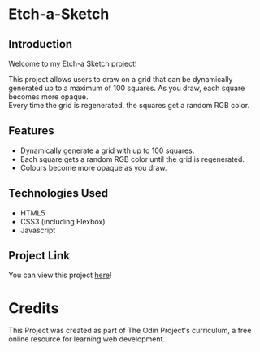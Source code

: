 # Etch-a-Sketch

## Introduction
Welcome to my Etch-a Sketch project!  

This project allows users to draw on a grid that can be dynamically generated up to a maximum of 100 squares. As you draw, each square becomes more opaque.  
Every time the grid is regenerated, the squares get a random RGB color.

## Features
* Dynamically generate a grid with up to 100 squares.
* Each square gets a random RGB color until the grid is regenerated.
* Colours become more opaque as you draw.

## Technologies Used
* HTML5
* CSS3 (including Flexbox)
* Javascript

## Project Link
You can view this project [here](https://alexs1302.github.io/etch-a-sketch/)!

# Credits
This Project was created as part of The Odin Project's curriculum, a free online resource for learning web development.
